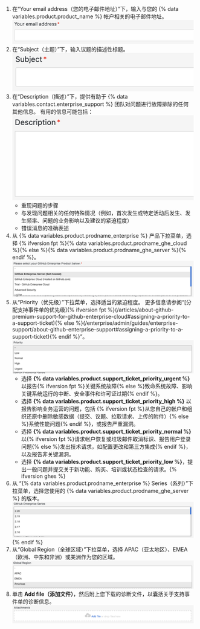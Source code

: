 1. 在“Your email address（您的电子邮件地址）”下，输入与您的 {% data variables.product.product_name %} 帐户相关的电子邮件地址。 ![您的电子邮件地址字段](/assets/images/enterprise/support/support-ticket-email-address-field.png)
1. 在“Subject（主题）”下，输入议题的描述性标题。 ![主题字段](/assets/images/enterprise/support/support-ticket-subject-field.png)
1. 在“Description（描述）”下，提供有助于 {% data variables.contact.enterprise_support %} 团队对问题进行故障排除的任何其他信息。 有用的信息可能包括： ![描述字段](/assets/images/enterprise/support/support-ticket-description-field.png)
    - 重现问题的步骤
    - 与发现问题相关的任何特殊情况（例如，首次发生或特定活动后发生、发生频率、问题的业务影响以及建议的紧迫程度）
    - 错误消息的准确表述
1. 从 {% data variables.product.prodname_enterprise %} 产品下拉菜单，选择 {% ifversion fpt %}{% data variables.product.prodname_ghe_cloud %}{% else %}{% data variables.product.prodname_ghe_server %}{% endif %}。 ![优先级下拉菜单](/assets/images/enterprise/support/support-ticket-ghe-product.png)
1. 从“Priority（优先级）”下拉菜单，选择适当的紧迫程度。 更多信息请参阅“[分配支持事件单的优先级]{% ifversion fpt %}(/articles/about-github-premium-support-for-github-enterprise-cloud#assigning-a-priority-to-a-support-ticket){% else %}(/enterprise/admin/guides/enterprise-support/about-github-enterprise-support#assigning-a-priority-to-a-support-ticket){% endif %}”。 ![优先级下拉菜单](/assets/images/enterprise/support/support-ticket-priority.png)
    - 选择 **{% data variables.product.support_ticket_priority_urgent %}** 以报告{% ifversion fpt %}关键系统故障{% else %}致命系统故障、影响关键系统运行的中断、安全事件和许可证过期{% endif %}。
    - 选择 **{% data variables.product.support_ticket_priority_high %}** 以报告影响业务运营的问题，包括 {% ifversion fpt %}从您自己的帐户和组织还原中删除敏感数据（提交、议题、拉取请求、上传的附件）{% else %}系统性能问题{% endif %}，或报告严重漏洞。
    - 选择 **{% data variables.product.support_ticket_priority_normal %}** 以{% ifversion fpt %}请求帐户恢复或垃圾邮件取消标识、报告用户登录问题{% else %}发出技术请求，如配置更改和第三方集成{% endif %}，以及报告非关键漏洞。
    - 选择 **{% data variables.product.support_ticket_priority_low %}**，提出一般问题并提交关于新功能、购买、培训或状态检查的请求。{% ifversion ghes %}
1. 从
“{% data variables.product.prodname_enterprise %} Series（系列）”下拉菜单，选择您使用的 {% data variables.product.prodname_ghe_server %} 的版本。
  ![{% data variables.product.prodname_enterprise %} 系列下拉菜单](/assets/images/enterprise/support/support-ticket-ghes-series.png)
{% endif %}
1. 从“Global Region（全球区域）”下拉菜单，选择 APAC（亚太地区）、EMEA（欧洲、中东和非洲）或美洲作为您的区域。 ![全球区域下拉菜单](/assets/images/enterprise/support/support-ticket-global-region.png)
1. 单击 **Add file（添加文件）**，然后附上您下载的诊断文件，以囊括关于支持事件单的诊断信息。 ![添加文件按钮](/assets/images/enterprise/support/support-ticket-add-file.png)
